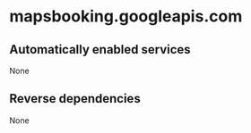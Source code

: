 # mapsbooking.googleapis.com

## Automatically enabled services

None

## Reverse dependencies

None
